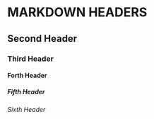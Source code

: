 # MARKDOWN HEADERS
## Second Header
### Third Header
#### Forth Header
##### Fifth Header
###### Sixth Header
